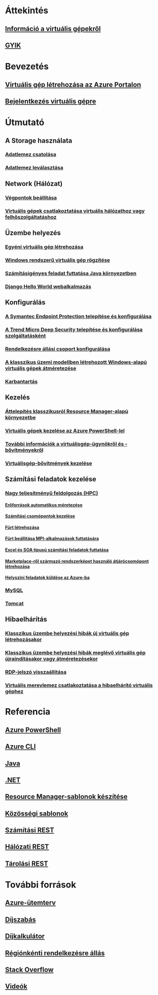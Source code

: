 # Áttekintés
## [Információ a virtuális gépekről](../../virtual-machines-windows-about.md?toc=%2fazure%2fvirtual-machines%2fwindows%2fclassic%2ftoc.json)
## [GYIK](faq-classic.md)

# Bevezetés
## [Virtuális gép létrehozása az Azure Portalon](tutorial-classic.md)
## [Bejelentkezés virtuális gépre](connect-logon-classic.md)

# Útmutató
## A Storage használata
### [Adatlemez csatolása](attach-disk-classic.md)
### [Adatlemez leválasztása](detach-disk-classic.md)

## Network (Hálózat)
### [Végpontok beállítása](setup-endpoints.md)
### [Virtuális gépek csatlakoztatása virtuális hálózathoz vagy felhőszolgáltatáshoz](connect-vms-classic.md)

## Üzembe helyezés
### [Egyéni virtuális gép létrehozása](createportal-classic.md)
### [Windows rendszerű virtuális gép rögzítése](capture-image-classic.md)
### [Számításigényes feladat futtatása Java környezetben](java-run-compute-intensive-task.md)
### [Django Hello World webalkalmazás](python-django-web-app.md)

## Konfigurálás
### [A Symantec Endpoint Protection telepítése és konfigurálása](install-symantec.md)
### [A Trend Micro Deep Security telepítése és konfigurálása szolgáltatásként](install-trend.md)
### [Rendelkezésre állási csoport konfigurálása](configure-availability-classic.md)
### [A klasszikus üzemi modellben létrehozott Windows-alapú virtuális gépek átméretezése](resize-vm-classic.md)
### [Karbantartás](planned-maintenance-schedule-classic.md)

## Kezelés
### [Áttelepítés klasszikusról Resource Manager-alapú környezetbe](../../virtual-machines-windows-migration-classic-resource-manager-deep-dive.md)
### [Virtuális gépek kezelése az Azure PowerShell-lel](manage-psh-classic.md)
### [További információk a virtuálisgép-ügynökről és -bővítményekről](agents-and-extensions-classic.md)
### [Virtuálisgép-bővítmények kezelése](manage-extensions-classic.md)

## Számítási feladatok kezelése
### [Nagy teljesítményű feldolgozás (HPC)](../../virtual-machines-windows-hpcpack-cluster-options.md)
#### [Erőforrások automatikus méretezése](hpcpack-cluster-node-autogrowshrink.md)
#### [Számítási csomópontok kezelése](hpcpack-cluster-node-manage.md)
#### [Fürt létrehozása](hpcpack-cluster-powershell-script.md)
#### [Fürt beállítása MPI-alkalmazások futtatására](hpcpack-rdma-cluster.md)
#### [Excel és SOA típusú számítási feladatok futtatása](../../virtual-machines-windows-excel-cluster-hpcpack.md)
#### [Marketplace-ről származó rendszerképet használó átjárócsomópont létrehozása](../../virtual-machines-windows-hpcpack-cluster-headnode.md)
#### [Helyszíni feladatok küldése az Azure-ba](../../virtual-machines-windows-hpcpack-cluster-submit-jobs.md)
### [MySQL](mysql-2008r2.md)
### [Tomcat](java-run-tomcat-app-server.md)

## Hibaelhárítás
### [Klasszikus üzembe helyezési hibák új virtuális gép létrehozásakor](troubleshoot-deployment-new-vm.md)
### [Klasszikus üzembe helyezési hibák meglévő virtuális gép újraindításakor vagy átméretezésekor](virtual-machines-windows-classic-restart-resize-error-troubleshooting.md)
### [RDP-jelszó visszaállítása](reset-rdp.md)
### [Virtuális merevlemez csatlakoztatása a hibaelhárító virtuális géphez](troubleshoot-recovery-disks-portal.md)

# Referencia
## [Azure PowerShell](/powershell/azure/overview)
## [Azure CLI](/cli/azure/vm)
## [Java](/java/api)
## [.NET](/dotnet/api/microsoft.azure.management.compute)
## [Resource Manager-sablonok készítése](../../../resource-group-authoring-templates.md)
## [Közösségi sablonok](https://azure.microsoft.com/documentation/templates)
## [Számítási REST](https://msdn.microsoft.com/library/jj157206.aspx)
## [Hálózati REST](https://msdn.microsoft.com/library/jj157182.aspx)
## [Tárolási REST](https://msdn.microsoft.com/library/ee460790.aspx)

# További források
## [Azure-ütemterv](https://azure.microsoft.com/roadmap/?category=compute)
## [Díjszabás](https://azure.microsoft.com/pricing/details/virtual-machines/#Windows)
## [Díjkalkulátor](https://azure.microsoft.com/pricing/calculator/)
## [Régiónkénti rendelkezésre állás](https://azure.microsoft.com/regions/services/)
## [Stack Overflow](http://stackoverflow.com/questions/tagged/azure-virtual-machine)
## [Videók](https://azure.microsoft.com/documentation/videos/index/?services=virtual-machines)
